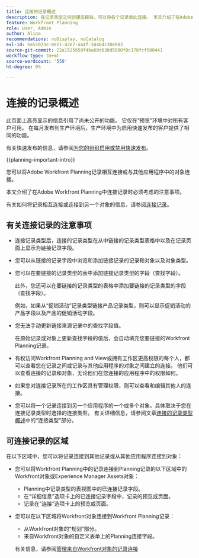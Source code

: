 ```yaml
---
title: 连接的记录概述
description: 在记录类型之间创建连接后，可以将各个记录彼此连接。 本文介绍了在Adobe Workfront Planning中连接记录时必须考虑的注意事项。
feature: Workfront Planning
role: User, Admin
author: Alina
recommendations: noDisplay, noCatalog
exl-id: be51023c-8e11-42e7-aa4f-34484c30eb03
source-git-commit: 22a1525658f4ba60d638d5080f8c178fcf500441
workflow-type: tm+mt
source-wordcount: '558'
ht-degree: 0%

---
```


# 连接的记录概述

<span class="preview">此页面上高亮显示的信息引用了尚未公开的功能。 它仅在“预览”环境中对所有客户可用。 在每月发布到生产环境后，生产环境中为启用快速发布的客户提供了相同的功能。</span>

<span class="preview">有关快速发布的信息，请参阅[为您的组织启用或禁用快速发布](/help/quicksilver/administration-and-setup/set-up-workfront/configure-system-defaults/enable-fast-release-process.md)。</span>

{{planning-important-intro}}

您可以将Adobe Workfront Planning记录相互连接或与其他应用程序中的对象连接。

本文介绍了在Adobe Workfront Planning中连接记录时必须考虑的注意事项。

有关如何将记录相互连接或连接到另一个对象的信息，请参阅[连接记录](/help/quicksilver/planning/records/connect-records.md)。


## 有关连接记录的注意事项

* 连接记录类型后，连接的记录类型在从中链接的记录类型表格中以及在记录页面上显示为链接记录字段。
* 您可以从链接的记录字段中浏览和添加链接记录的记录和对象以及对象类型。
* 您可以在要链接的记录类型的表中添加链接记录类型的字段（查找字段）。

  此外，您还可以在要链接的记录类型的表格中添加要链接的记录类型的字段（查找字段）。

  例如，如果从“促销活动”记录类型链接产品记录类型，则可以显示促销活动的产品字段以及产品的促销活动字段。
* 您无法手动更新链接来源记录中的查找字段值。

  在原始记录或对象上更新查找字段的值后，会自动填充您要链接的Workfront Planning记录。

* 有权访问Workfront Planning and View或拥有工作区更高权限的每个人，都可以查看您在记录之间或记录与其他应用程序的对象之间建立的连接。 他们可以查看连接的记录和对象，无论他们在您连接的应用程序中的权限如何。
* 如果您对连接记录所在的工作区具有管理权限，则可以查看和编辑其他人的连接。
* 您可以将一个记录连接到另一个应用程序的一个或多个对象。具体取决于您在连接记录类型时选择的连接类型。 有关详细信息，请参阅文章[连接的记录类型概述](/help/quicksilver/planning/architecture/connect-record-types-overview.md)中的“连接类型”部分。

## 可连接记录的区域

在以下区域中，您可以将记录连接到其他记录或从其他应用程序连接到对象：

* 您可以将Workfront Planning中的记录连接到Planning记录的以下区域中的Workfront对象或Experience Manager Assets对象：

   * Planning中记录类型的表视图中的已连接记录字段。
   * 在“详细信息”选项卡上的已连接记录字段中，记录的预览或页面。
   * 记录在“连接”选项卡上的预览或页面。

* 您可以在以下区域将Workfront对象连接到Workfront Planning记录：

   * 从Workfront对象的“规划”部分。
   * <span class="preview">来自Workfront对象的自定义表单上的Planning连接字段。</span>

  有关信息，请参阅[管理来自Workfront对象的记录连接](/help/quicksilver/planning/records/manage-records-in-planning-section.md)